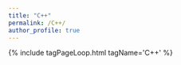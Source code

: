 ```yaml
---
title: "C++"
permalink: /C++/
author_profile: true
---
```

{% include tagPageLoop.html tagName='C++' %}